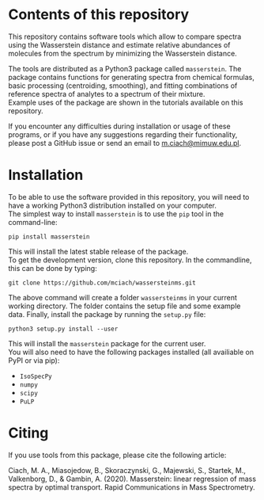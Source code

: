 # Contents of this repository
This repository contains software tools which allow to compare spectra using the Wasserstein distance and estimate relative abundances of molecules from the spectrum by minimizing the Wasserstein distance. 

The tools are distributed as a Python3 package called `masserstein`. The package contains functions for generating spectra from chemical formulas, basic processing (centroiding, smoothing), and fitting combinations of reference spectra of analytes to a spectrum of their mixture.  
Example uses of the package are shown in the tutorials available on this repository.  

If you encounter any difficulties during installation or usage of these programs, or if you have any suggestions regarding their functionality, please post a GitHub issue or send an email to m.ciach@mimuw.edu.pl. 

# Installation

To be able to use the software provided in this repository, you will need to have a working Python3 distribution installed on your computer.  
The simplest way to install `masserstein` is to use the `pip` tool in the command-line: 

```
pip install masserstein
```

This will install the latest stable release of the package.  
To get the development version, clone this repository. In the commandline, this can be done by typing:

```
git clone https://github.com/mciach/wassersteinms.git
```

The above command will create a folder `wassersteinms` in your current working directory. The folder contains the setup file and some example data. Finally, install the package by running the `setup.py` file:

```
python3 setup.py install --user
```

This will install the `masserstein` package for the current user.  
You will also need to have the following packages installed (all availiable on PyPI or via pip):

* `IsoSpecPy`
* `numpy`
* `scipy`
* `PuLP`


# Citing 

If you use tools from this package, please cite the following article:  

Ciach, M. A., Miasojedow, B., Skoraczynski, G., Majewski, S., Startek, M., Valkenborg, D., & Gambin, A. (2020). Masserstein: linear regression of mass spectra by optimal transport. Rapid Communications in Mass Spectrometry.


